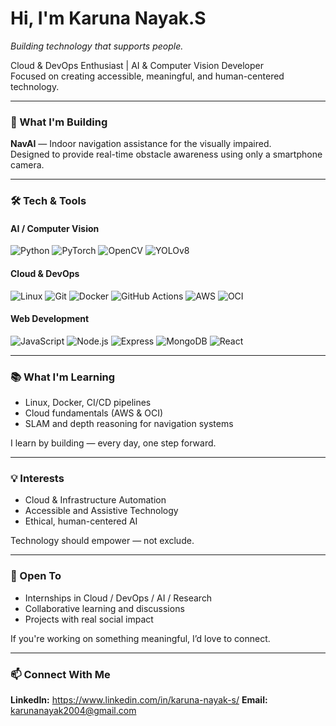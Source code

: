 # Hi, I'm Karuna Nayak.S
*Building technology that supports people.*

Cloud & DevOps Enthusiast | AI & Computer Vision Developer  
Focused on creating accessible, meaningful, and human-centered technology.

---

### 🚀 What I'm Building
**NavAI** — Indoor navigation assistance for the visually impaired.  
Designed to provide real-time obstacle awareness using only a smartphone camera.

---

### 🛠 Tech & Tools

#### AI / Computer Vision
![Python](https://img.shields.io/badge/Python-FFD43B?style=flat&logo=python&logoColor=000)
![PyTorch](https://img.shields.io/badge/PyTorch-E34F26?style=flat&logo=pytorch&logoColor=white)
![OpenCV](https://img.shields.io/badge/OpenCV-27338e?style=flat&logo=opencv&logoColor=white)
![YOLOv8](https://img.shields.io/badge/YOLOv8-4A90E2?style=flat)

#### Cloud & DevOps
![Linux](https://img.shields.io/badge/Linux-FCC624?style=flat&logo=linux&logoColor=000)
![Git](https://img.shields.io/badge/Git-F05032?style=flat&logo=git&logoColor=white)
![Docker](https://img.shields.io/badge/Docker-1D63ED?style=flat&logo=docker&logoColor=white)
![GitHub Actions](https://img.shields.io/badge/GitHub_Actions-2b3137?style=flat&logo=githubactions&logoColor=white)
![AWS](https://img.shields.io/badge/AWS-FF9900?style=flat&logo=amazonaws&logoColor=white)
![OCI](https://img.shields.io/badge/Oracle_Cloud-E60000?style=flat&logo=oracle&logoColor=white)

#### Web Development
![JavaScript](https://img.shields.io/badge/JavaScript-F7DF1E?style=flat&logo=javascript&logoColor=000)
![Node.js](https://img.shields.io/badge/Node.js-4CAF50?style=flat&logo=node.js&logoColor=white)
![Express](https://img.shields.io/badge/Express-000000?style=flat&logo=express&logoColor=white)
![MongoDB](https://img.shields.io/badge/MongoDB-4EA94B?style=flat&logo=mongodb&logoColor=white)
![React](https://img.shields.io/badge/React-61DAFB?style=flat&logo=react&logoColor=000)

---

### 📚 What I'm Learning
- Linux, Docker, CI/CD pipelines  
- Cloud fundamentals (AWS & OCI)  
- SLAM and depth reasoning for navigation systems  

I learn by building — every day, one step forward.

---

### 💡 Interests
- Cloud & Infrastructure Automation  
- Accessible and Assistive Technology  
- Ethical, human-centered AI  

Technology should empower — not exclude.

---

### 🤝 Open To
- Internships in Cloud / DevOps / AI / Research  
- Collaborative learning and discussions  
- Projects with real social impact  

If you're working on something meaningful, I’d love to connect.

---

### 📫 Connect With Me
**LinkedIn:** https://www.linkedin.com/in/karuna-nayak-s/
**Email:** karunanayak2004@gmail.com
